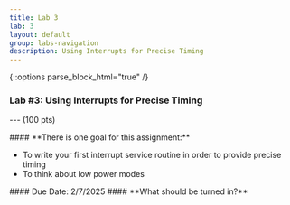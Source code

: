 ```yaml
---
title: Lab 3
lab: 3
layout: default
group: labs-navigation
description: Using Interrupts for Precise Timing
---
```


{::options parse_block_html="true" /}

### Lab #3: Using Interrupts for Precise Timing
--- (100 pts)

<div class="alert alert-info" role="alert">
#### **There is one goal for this assignment:**

  - To write your first interrupt service routine in order to provide precise timing
  - To think about low power modes
  
</div>

<div class="alert alert-danger" role="alert">
#### Due Date: 2/7/2025
#### **What should be turned in?**

</div>

